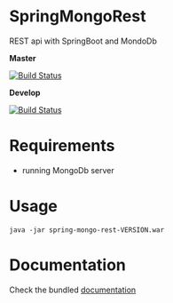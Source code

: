# SpringMongoRest
REST api with SpringBoot and MondoDb

**Master**

[![Build Status](https://travis-ci.org/lcappuccio/spring-mongo-rest.svg?branch=master)](https://travis-ci.org/lcappuccio/spring-mongo-rest)

**Develop**

[![Build Status](https://travis-ci.org/lcappuccio/spring-mongo-rest.svg?branch=develop)](https://travis-ci.org/lcappuccio/spring-mongo-rest)

# Requirements

* running MongoDb server

# Usage

```java -jar spring-mongo-rest-VERSION.war```

# Documentation

Check the bundled [documentation](http://localhost:8080/swagger-ui.html)